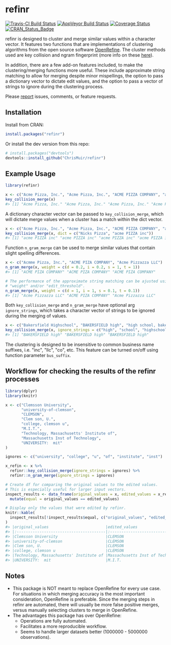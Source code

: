 refinr
======

[![Travis-CI Build Status](https://travis-ci.org/ChrisMuir/refinr.svg?branch=master)](https://travis-ci.org/ChrisMuir/refinr)
[![AppVeyor Build Status](https://ci.appveyor.com/api/projects/status/github/ChrisMuir/refinr?branch=master&svg=true)](https://ci.appveyor.com/project/ChrisMuir/refinr)
[![Coverage Status](https://img.shields.io/codecov/c/github/ChrisMuir/refinr/master.svg)](https://codecov.io/gh/ChrisMuir/refinr)
[![CRAN_Status_Badge](https://www.r-pkg.org/badges/version/refinr)](https://cran.r-project.org/package=refinr)


refinr is designed to cluster and merge similar values within a character vector. It features two functions that are implementations of clustering algorithms from the open source software [OpenRefine](http://openrefine.org/). The cluster methods used are key collision and ngram fingerprint (more info on these [here](https://github.com/OpenRefine/OpenRefine/wiki/Clustering-In-Depth)).

In addition, there are a few add-on features included, to make the clustering/merging functions more useful. These include approximate string matching to allow for merging despite minor mispellings, the option to pass a dictionary vector to dictate edit values, and the option to pass a vector of strings to ignore during the clustering process.

Please [report](https://github.com/ChrisMuir/refinr/issues) issues, comments, or feature requests.

Installation
------------

Install from CRAN:

``` r
install.packages("refinr")
```

Or install the dev version from this repo:

``` r
# install.packages("devtools")
devtools::install_github("ChrisMuir/refinr")
```

Example Usage
-------------
```r
library(refinr)
```

```r
x <- c("Acme Pizza, Inc.", "Acme Pizza, Inc.", "ACME PIZZA COMPANY", "acme pizza LLC")
key_collision_merge(x)
#> [1] "Acme Pizza, Inc." "Acme Pizza, Inc." "Acme Pizza, Inc." "Acme Pizza, Inc."
```

A dictionary character vector can be passed to `key_collision_merge`, which will dictate merge values when a cluster has a match within the dict vector.
```r
x <- c("Acme Pizza, Inc.", "Acme Pizza, Inc.", "ACME PIZZA COMPANY", "acme pizza LLC")
key_collision_merge(x, dict = c("Nicks Pizza", "acme PIZZA inc"))
#> [1] "acme PIZZA inc" "acme PIZZA inc" "acme PIZZA inc" "acme PIZZA inc"
```

Function `n_gram_merge` can be used to merge similar values that contain slight spelling differences.
```r
x <- c("Acmme Pizza, Inc.", "ACME PIZA COMPANY", "Acme Pizzazza LLC")
n_gram_merge(x, weight = c(d = 0.2, i = 0.2, s = 1, t = 1))
#> [1] "ACME PIZA COMPANY" "ACME PIZA COMPANY" "ACME PIZA COMPANY"

# The performance of the approximate string matching can be ajusted using parameters 
# "weight" and/or "edit_threshold".
n_gram_merge(x, weight = c(d = 1, i = 1, s = 0.1, t = 0.1))
#> [1] "Acme Pizzazza LLC" "ACME PIZA COMPANY" "Acme Pizzazza LLC"
```

Both `key_collision_merge` and `n_gram_merge` have optional arg `ignore_strings`, which takes a character vector of strings to be ignored during the merging of values.
```r
x <- c("Bakersfield Highschool", "BAKERSFIELD high", "high school, bakersfield")
key_collision_merge(x, ignore_strings = c("high", "school", "highschool"))
#> [1] "BAKERSFIELD high" "BAKERSFIELD high" "BAKERSFIELD high"
```

The clustering is designed to be insensitive to common business name suffixes, i.e. "inc", "llc", "co", etc. This feature can be turned on/off using function parameter `bus_suffix`.

Workflow for checking the results of the refinr processes
---------------------------------------------------------

```r
library(dplyr)
library(knitr)

x <- c("Clemsson University", 
       "university-of-clemson", 
       "CLEMSON", 
       "Clem son, U.", 
       "college, clemson u", 
       "M.I.T.", 
       "Technology, Massachusetts' Institute of", 
       "Massachusetts Inst of Technology", 
       "UNIVERSITY:  mit"
)

ignores <- c("university", "college", "u", "of", "institute", "inst")

x_refin <- x %>% 
  refinr::key_collision_merge(ignore_strings = ignores) %>% 
  refinr::n_gram_merge(ignore_strings = ignores)

# Create df for comparing the original values to the edited values.
# This is especially useful for larger input vectors.
inspect_results <- data_frame(original_values = x, edited_values = x_refin) %>% 
  mutate(equal = original_values == edited_values)

# Display only the values that were edited by refinr.
knitr::kable(
  inspect_results[!inspect_results$equal, c("original_values", "edited_values")]
)
#> |original_values                         |edited_values                    |
#> |:---------------------------------------|:--------------------------------|
#> |Clemsson University                     |CLEMSON                          |
#> |university-of-clemson                   |CLEMSON                          |
#> |Clem son, U.                            |CLEMSON                          |
#> |college, clemson u                      |CLEMSON                          |
#> |Technology, Massachusetts' Institute of |Massachusetts Inst of Technology |
#> |UNIVERSITY:  mit                        |M.I.T.                           |
```

Notes
-----

- This package is NOT meant to replace OpenRefine for every use case. For situations in which merging accuracy is the most important consideration, OpenRefine is preferable. Since the merging steps in refinr are automated, there will usually be more false positive merges, versus manually selecting clusters to merge in OpenRefine.
- The advantages this package has over OpenRefine: 
  * Operations are fully automated.
  * Facilitates a more reproducible workflow.
  * Seems to handle larger datasets better (1000000 - 5000000 observations).
